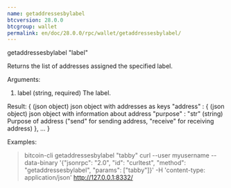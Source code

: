 ```yaml
---
name: getaddressesbylabel
btcversion: 28.0.0
btcgroup: wallet
permalink: en/doc/28.0.0/rpc/wallet/getaddressesbylabel/
---
```


getaddressesbylabel "label"

Returns the list of addresses assigned the specified label.

Arguments:
1. label    (string, required) The label.

Result:
{                         (json object) json object with addresses as keys
  "address" : {           (json object) json object with information about address
    "purpose" : "str"     (string) Purpose of address ("send" for sending address, "receive" for receiving address)
  },
  ...
}

Examples:
> bitcoin-cli getaddressesbylabel "tabby"
> curl --user myusername --data-binary '{"jsonrpc": "2.0", "id": "curltest", "method": "getaddressesbylabel", "params": ["tabby"]}' -H 'content-type: application/json' http://127.0.0.1:8332/



